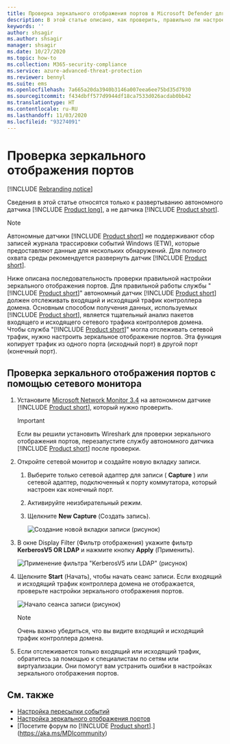 ```yaml
---
title: Проверка зеркального отображения портов в Microsoft Defender для удостоверений
description: В этой статье описано, как проверить, правильно ли настроено зеркальное отображение портов в Microsoft Defender для удостоверений.
keywords: ''
author: shsagir
ms.author: shsagir
manager: shsagir
ms.date: 10/27/2020
ms.topic: how-to
ms.collection: M365-security-compliance
ms.service: azure-advanced-threat-protection
ms.reviewer: bennyl
ms.suite: ems
ms.openlocfilehash: 7a665a20da3940b3146a007eea6ee75bd35d7930
ms.sourcegitcommit: f434dbff577d9944df18ca7533d026acdab0bb42
ms.translationtype: HT
ms.contentlocale: ru-RU
ms.lasthandoff: 11/03/2020
ms.locfileid: "93274091"
---
```

# <a name="validate-port-mirroring"></a>Проверка зеркального отображения портов

[!INCLUDE [Rebranding notice](includes/rebranding.md)]

Сведения в этой статье относятся только к развертыванию автономного датчика [!INCLUDE [Product long](includes/product-long.md)], а не датчика [!INCLUDE [Product short](includes/product-short.md)].

> [!NOTE]
> Автономные датчики [!INCLUDE [Product short](includes/product-short.md)] не поддерживают сбор записей журнала трассировки событий Windows (ETW), которые предоставляют данные для нескольких обнаружений. Для полного охвата среды рекомендуется развернуть датчик [!INCLUDE [Product short](includes/product-short.md)].

Ниже описана последовательность проверки правильной настройки зеркального отображения портов. Для правильной работы службы "[!INCLUDE [Product short](includes/product-short.md)]" автономный датчик [!INCLUDE [Product short](includes/product-short.md)] должен отслеживать входящий и исходящий трафик контроллера домена. Основным способом получения данных, используемых [!INCLUDE [Product short](includes/product-short.md)], является тщательный анализ пакетов входящего и исходящего сетевого трафика контроллеров домена. Чтобы служба "[!INCLUDE [Product short](includes/product-short.md)]" могла отслеживать сетевой трафик, нужно настроить зеркальное отображение портов. Эта функция копирует трафик из одного порта (исходный порт) в другой порт (конечный порт).

## <a name="validate-port-mirroring-using-net-mon"></a>Проверка зеркального отображения портов с помощью сетевого монитора

1. Установите [Microsoft Network Monitor 3.4](https://www.microsoft.com/download/details.aspx?id=4865) на автономном датчике [!INCLUDE [Product short](includes/product-short.md)], который нужно проверить.

    > [!IMPORTANT]
    > Если вы решили установить Wireshark для проверки зеркального отображения портов, перезапустите службу автономного датчика [!INCLUDE [Product short](includes/product-short.md)] после проверки.

1. Откройте сетевой монитор и создайте новую вкладку записи.

    1. Выберите только сетевой адаптер для записи ( **Capture** ) или сетевой адаптер, подключенный к порту коммутатора, который настроен как конечный порт.

    1. Активируйте неизбирательный режим.

    1. Щелкните **New Capture** (Создать запись).

        ![Создание новой вкладки записи (рисунок)](media/port-mirroring-capture.png)

1. В окне Display Filter (Фильтр отображения) укажите фильтр **KerberosV5 OR LDAP** и нажмите кнопку **Apply** (Применить).

    ![Применение фильтра "KerberosV5 или LDAP" (рисунок)](media/port-mirroring-filter-settings.png)

1. Щелкните **Start** (Начать), чтобы начать сеанс записи. Если входящий и исходящий трафик контроллера домена не отображается, проверьте настройки зеркального отображения портов.

    ![Начало сеанса записи (рисунок)](media/port-mirroring-capture-traffic.png)

    > [!NOTE]
    > Очень важно убедиться, что вы видите входящий и исходящий трафик контроллера домена.

1. Если отслеживается только входящий или исходящий трафик, обратитесь за помощью к специалистам по сетям или виртуализации. Они помогут вам устранить ошибки в настройках зеркального отображения портов.

## <a name="see-also"></a>См. также

- [Настройка пересылки событий](configure-event-forwarding.md)
- [Настройка зеркального отображения портов](configure-port-mirroring.md)
- [Посетите форум по [!INCLUDE [Product short](includes/product-short.md)].](https://aka.ms/MDIcommunity)
